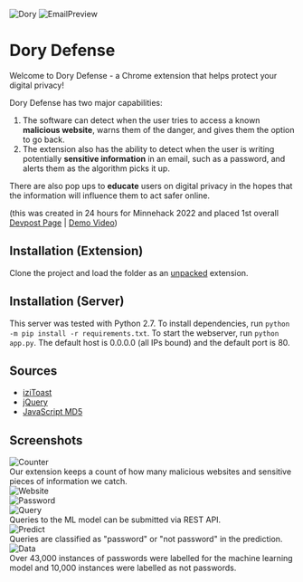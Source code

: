 ![Dory](icon.png)
![EmailPreview](/images/emailPreview.png)
# Dory Defense
Welcome to Dory Defense - a Chrome extension that helps protect your digital privacy!

Dory Defense has two major capabilities:
1. The software can detect when the user tries to access a known **malicious website**, warns them of the danger, and gives them the option to go back.
2. The extension also has the ability to detect when the user is writing potentially **sensitive information** in an email, such as a password, and alerts them as the algorithm picks it up.

There are also pop ups to **educate** users on digital privacy in the hopes that the information will influence them to act safer online.

(this was created in 24 hours for Minnehack 2022 and placed 1st overall [Devpost Page](https://devpost.com/software/update-later) | [Demo Video](https://youtu.be/fSmBA6t5TO8))
## Installation (Extension)
Clone the project and load the folder as an [unpacked](https://developer.chrome.com/docs/extensions/mv3/getstarted/#unpacked) extension.

## Installation (Server)
This server was tested with Python 2.7. To install dependencies, run `python -m pip install -r requirements.txt`. To start the webserver, run `python app.py`. The default host is 0.0.0.0 (all IPs bound) and the default port is 80.

## Sources
- [iziToast](https://izitoast.marcelodolza.com/)
- [jQuery](https://jquery.com/)
- [JavaScript MD5](https://github.com/blueimp/JavaScript-MD5)

## Screenshots
![Counter](/images/counter.jpg)  
Our extension keeps a count of how many malicious websites and sensitive pieces of information we catch.  
![Website](/images/website.jpg)  
![Password](/images/password.jpg)  
![Query](/images/query.png)  
Queries to the ML model can be submitted via REST API.  
![Predict](/images/predict.png)  
Queries are classified as "password" or "not password" in the prediction.  
![Data](/images/data.png)  
Over 43,000 instances of passwords were labelled for the machine learning model and 10,000 instances were labelled as not passwords. 
